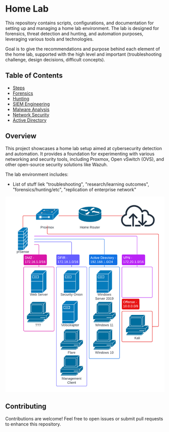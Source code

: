 # Home Lab

This repository contains scripts, configurations, and documentation for setting up and managing a home lab environment. The lab is designed for forensics, threat detection and hunting, and automation purposes, leveraging various tools and technologies.

Goal is to give the recommendations and purpose behind each element of the home lab, supported with the high level and important (troubleshooting challenge, design decisions, difficult concepts).

## Table of Contents

- [Steps](steps.md)
- [Forensics](forensics.md)
- [Hunting](hunting.md)
- [SIEM Engineering](siem_engineering.md)
- [Malware Analysis](malware_analysis.md)
- [Network Security](network_security.md)
- [Active Directory](active_directory.md)

## Overview

This project showcases a home lab setup aimed at cybersecurity detection and automation. It provides a foundation for experimenting with various networking and security tools, including Proxmox, Open vSwitch (OVS), and other open-source security solutions like Wazuh.

The lab environment includes:
- List of stuff liek "troubleshooting", "research/learning outcomes", "forensics/hunting/etc", "replication of enterprise network"

![Network Diagram](home_lab_network.png)

## Contributing

Contributions are welcome! Feel free to open issues or submit pull requests to enhance this repository.
